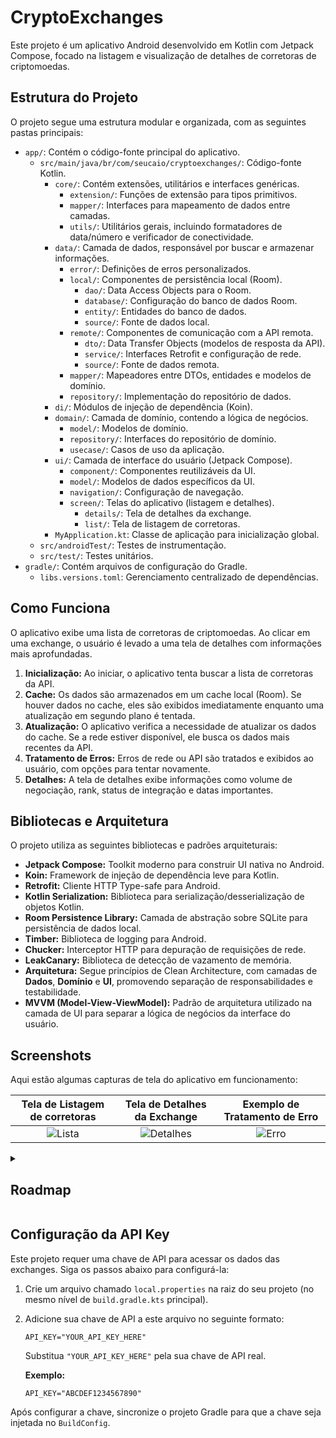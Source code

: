 # CryptoExchanges

Este projeto é um aplicativo Android desenvolvido em Kotlin com Jetpack Compose, focado na listagem e visualização de detalhes de corretoras de criptomoedas.

## Estrutura do Projeto

O projeto segue uma estrutura modular e organizada, com as seguintes pastas principais:

-   `app/`: Contém o código-fonte principal do aplicativo.
    -   `src/main/java/br/com/seucaio/cryptoexchanges/`: Código-fonte Kotlin.
        -   `core/`: Contém extensões, utilitários e interfaces genéricas.
            -   `extension/`: Funções de extensão para tipos primitivos.
            -   `mapper/`: Interfaces para mapeamento de dados entre camadas.
            -   `utils/`: Utilitários gerais, incluindo formatadores de data/número e verificador de conectividade.
        -   `data/`: Camada de dados, responsável por buscar e armazenar informações.
            -   `error/`: Definições de erros personalizados.
            -   `local/`: Componentes de persistência local (Room).
                -   `dao/`: Data Access Objects para o Room.
                -   `database/`: Configuração do banco de dados Room.
                -   `entity/`: Entidades do banco de dados.
                -   `source/`: Fonte de dados local.
            -   `remote/`: Componentes de comunicação com a API remota.
                -   `dto/`: Data Transfer Objects (modelos de resposta da API).
                -   `service/`: Interfaces Retrofit e configuração de rede.
                -   `source/`: Fonte de dados remota.
            -   `mapper/`: Mapeadores entre DTOs, entidades e modelos de domínio.
            -   `repository/`: Implementação do repositório de dados.
        -   `di/`: Módulos de injeção de dependência (Koin).
        -   `domain/`: Camada de domínio, contendo a lógica de negócios.
            -   `model/`: Modelos de domínio.
            -   `repository/`: Interfaces do repositório de domínio.
            -   `usecase/`: Casos de uso da aplicação.
        -   `ui/`: Camada de interface do usuário (Jetpack Compose).
            -   `component/`: Componentes reutilizáveis da UI.
            -   `model/`: Modelos de dados específicos da UI.
            -   `navigation/`: Configuração de navegação.
            -   `screen/`: Telas do aplicativo (listagem e detalhes).
                -   `details/`: Tela de detalhes da exchange.
                -   `list/`: Tela de listagem de corretoras.
        -   `MyApplication.kt`: Classe de aplicação para inicialização global.
    -   `src/androidTest/`: Testes de instrumentação.
    -   `src/test/`: Testes unitários.
-   `gradle/`: Contém arquivos de configuração do Gradle.
    -   `libs.versions.toml`: Gerenciamento centralizado de dependências.

## Como Funciona

O aplicativo exibe uma lista de corretoras de criptomoedas. Ao clicar em uma exchange, o usuário é levado a uma tela de detalhes com informações mais aprofundadas.

1.  **Inicialização:** Ao iniciar, o aplicativo tenta buscar a lista de corretoras da API.
2.  **Cache:** Os dados são armazenados em um cache local (Room). Se houver dados no cache, eles são exibidos imediatamente enquanto uma atualização em segundo plano é tentada.
3.  **Atualização:** O aplicativo verifica a necessidade de atualizar os dados do cache. Se a rede estiver disponível, ele busca os dados mais recentes da API.
4.  **Tratamento de Erros:** Erros de rede ou API são tratados e exibidos ao usuário, com opções para tentar novamente.
5.  **Detalhes:** A tela de detalhes exibe informações como volume de negociação, rank, status de integração e datas importantes.

## Bibliotecas e Arquitetura

O projeto utiliza as seguintes bibliotecas e padrões arquiteturais:

-   **Jetpack Compose:** Toolkit moderno para construir UI nativa no Android.
-   **Koin:** Framework de injeção de dependência leve para Kotlin.
-   **Retrofit:** Cliente HTTP Type-safe para Android.
-   **Kotlin Serialization:** Biblioteca para serialização/desserialização de objetos Kotlin.
-   **Room Persistence Library:** Camada de abstração sobre SQLite para persistência de dados local.
-   **Timber:** Biblioteca de logging para Android.
-   **Chucker:** Interceptor HTTP para depuração de requisições de rede.
-   **LeakCanary:** Biblioteca de detecção de vazamento de memória.
-   **Arquitetura:** Segue princípios de Clean Architecture, com camadas de **Dados**, **Domínio** e **UI**, promovendo separação de responsabilidades e testabilidade.
-   **MVVM (Model-View-ViewModel):** Padrão de arquitetura utilizado na camada de UI para separar a lógica de negócios da interface do usuário.

## Screenshots

Aqui estão algumas capturas de tela do aplicativo em funcionamento:

| Tela de Listagem de corretoras | Tela de Detalhes da Exchange | Exemplo de Tratamento de Erro |
| :---------------------------: | :--------------------------: | :---------------------------: |
| ![Lista](https://github.com/user-attachments/assets/844e6983-6075-40c6-994f-90f4785b1694) | ![Detalhes](https://github.com/user-attachments/assets/b035a41f-240d-4fcb-9852-7f39016b56e0) | ![Erro](https://github.com/user-attachments/assets/e3871da2-fb8d-4356-90ab-d99b1e29ee66) |

<details>
<summary><h2>Roadmap</h2></summary>

Este roadmap descreve as funcionalidades e melhorias planejadas para o projeto, com base nas ideias e tarefas futuras.

### Qualidade de Código e Robustez

-   [x] **Monitoramento de Conectividade:** Criar uma classe ou utilitário para verificar o estado da conexão com a internet. A UI deve reagir a mudanças, informando ao usuário quando estiver offline.

-   [ ] **Cobertura de Testes com JaCoCo:**
    - Integrar o plugin do JaCoCo ao projeto para gerar relatórios de cobertura de testes, garantindo a qualidade e a testabilidade do código.

-   [ ] **Análise Estática com Detekt:**
    - Adicionar o Detekt para realizar análise estática de código Kotlin, identificando e prevenindo *code smells* e mantendo um alto padrão de código.

-   [x] **Tratamento Avançado de Erros:**
    - Implementar um tratamento de erros mais detalhado nas telas. Em vez de uma mensagem genérica, mostrar erros específicos (ex: "Servidor indisponível", "Nenhum resultado encontrado", "Você está offline") com possíveis ações para o usuário.

### Performance e Funcionalidades

-   [ ] **Paginação na Lista:**
    - Implementar paginação na lista de exchanges usando a biblioteca Paging 3 do Jetpack. Isso evitará o carregamento de todos os itens de uma vez, melhorando a performance e o uso de memória.

-   [x] **Cache de Dados com Room:**
    - Integrar o Room para criar um banco de dados local. Implementar uma estratégia de cache (ex: *cache-first* ou *network-first*) para que os dados da API sejam salvos localmente, permitindo o uso offline do app e reduzindo o número de chamadas à rede.

### Automação e DevOps

-   [ ] **CI/CD com GitHub Actions:**
    - Criar workflows (`.github/workflows`) para automação:
        - **CI (Continuous Integration):** Um script que roda a cada push/pull request para compilar o projeto, rodar o Detekt e executar os testes unitários.
        - **CD (Continuous Deployment):** Um script para automatizar a geração de builds de release e, opcionalmente, publicá-las na Google Play Store.

</details>

## Configuração da API Key

Este projeto requer uma chave de API para acessar os dados das exchanges. Siga os passos abaixo para configurá-la:

1.  Crie um arquivo chamado `local.properties` na raiz do seu projeto (no mesmo nível de `build.gradle.kts` principal).
2.  Adicione sua chave de API a este arquivo no seguinte formato:

    ```properties
    API_KEY="YOUR_API_KEY_HERE"
    ```
    Substitua `"YOUR_API_KEY_HERE"` pela sua chave de API real.

    **Exemplo:**
    ```properties
    API_KEY="ABCDEF1234567890"
    ```

Após configurar a chave, sincronize o projeto Gradle para que a chave seja injetada no `BuildConfig`.

